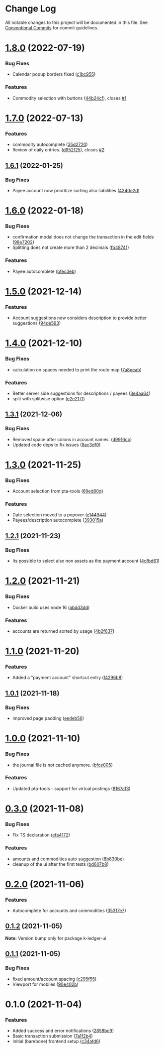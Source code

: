 # Change Log

All notable changes to this project will be documented in this file.
See [Conventional Commits](https://conventionalcommits.org) for commit guidelines.

# [1.8.0](https://github.com/kajyr/k-ledger-ui/compare/v1.7.0...v1.8.0) (2022-07-19)


### Bug Fixes

* Calendar popup borders fixed ([c1bc955](https://github.com/kajyr/k-ledger-ui/commit/c1bc955a2fe427755b592e45183a45b3ed2274e7))


### Features

* Commodity selection with buttons ([44b24cf](https://github.com/kajyr/k-ledger-ui/commit/44b24cffcf8b253094d1b93946fefff4d6256488)), closes [#1](https://github.com/kajyr/k-ledger-ui/issues/1)





# [1.7.0](https://github.com/kajyr/k-ledger-ui/compare/v1.6.1...v1.7.0) (2022-07-13)


### Features

* commodity autocomplete ([35d2720](https://github.com/kajyr/k-ledger-ui/commit/35d272031997668423e82344706e0fe881656258))
* Review of daily entries. ([d952f25](https://github.com/kajyr/k-ledger-ui/commit/d952f25e8d6b5023e94549087089ab4948ccc0a7)), closes [#2](https://github.com/kajyr/k-ledger-ui/issues/2)





## [1.6.1](https://github.com/kajyr/k-ledger-ui/compare/v1.6.0...v1.6.1) (2022-01-25)


### Bug Fixes

* Payee account now prioritize sorting also liabilities ([4340e2d](https://github.com/kajyr/k-ledger-ui/commit/4340e2d353cade3ebf2e60e92dcd1328a89e5dd4))





# [1.6.0](https://github.com/kajyr/k-ledger-ui/compare/v1.5.0...v1.6.0) (2022-01-18)


### Bug Fixes

* confirmation modal does not change the transaction in the edit fields ([98e7202](https://github.com/kajyr/k-ledger-ui/commit/98e72028a2f1165e7b1bb26a152c23747e4874ce))
* Splitting does not create more than 2 decimals ([fb48741](https://github.com/kajyr/k-ledger-ui/commit/fb48741e62b853203e510f9b5f1cf6edf2620c78))


### Features

* Payee autocomplete ([bfec3eb](https://github.com/kajyr/k-ledger-ui/commit/bfec3ebbb9526a3be710d04cb90529e5857ff82d))





# [1.5.0](https://github.com/kajyr/k-ledger-ui/compare/v1.4.0...v1.5.0) (2021-12-14)


### Features

* Account suggestions now considers description to provide better suggestions ([94de593](https://github.com/kajyr/k-ledger-ui/commit/94de59321fa1d1643f81c89a62f0727d12530f4e))





# [1.4.0](https://github.com/kajyr/k-ledger-ui/compare/v1.3.1...v1.4.0) (2021-12-10)

### Bug Fixes

- calculation on spaces needed to print the route map ([7a8eeab](https://github.com/kajyr/k-ledger-ui/commit/7a8eeab561f5e3cca6413dc6846b2836bd8998b1))

### Features

- Better server side suggestions for descriptions / payees ([3e4aa64](https://github.com/kajyr/k-ledger-ui/commit/3e4aa64d0c7ad90887794836db1d366401f51547))
- split with splitwise option ([e2e217f](https://github.com/kajyr/k-ledger-ui/commit/e2e217f02cd8fc196cd9f3a46b55540c113c278a))

## [1.3.1](https://github.com/kajyr/k-ledger-ui/compare/v1.3.0...v1.3.1) (2021-12-06)

### Bug Fixes

- Removed space after colons in account names. ([d9916cb](https://github.com/kajyr/k-ledger-ui/commit/d9916cb01ef6136f557fb88cd30a1aa46ac09980))
- Updated code deps to fix issues ([8ac3df0](https://github.com/kajyr/k-ledger-ui/commit/8ac3df09b5c9391c3a9afdae224e1cc31f9e2830))

# [1.3.0](https://github.com/kajyr/diario.blue/compare/v1.2.1...v1.3.0) (2021-11-25)

### Bug Fixes

- Account selection from pta-tools ([69ed80d](https://github.com/kajyr/diario.blue/commit/69ed80d0e115614f3931416438074e907576b730))

### Features

- Date selection moved to a popover ([e144944](https://github.com/kajyr/diario.blue/commit/e14494437389de80705eb04e9e1f3ecd9464cec3))
- Payees/description autocomplete ([393015a](https://github.com/kajyr/diario.blue/commit/393015a50d72d2b25ec6c269d9a8ddb9e72cc85f))

## [1.2.1](https://github.com/kajyr/k-ledger-ui/compare/v1.2.0...v1.2.1) (2021-11-23)

### Bug Fixes

- Its possible to select also non assets as the payment account ([4cfbd61](https://github.com/kajyr/k-ledger-ui/commit/4cfbd61e04bab9b8a2b5bd323bb0bcf20bd16c80))

# [1.2.0](https://github.com/kajyr/k-ledger-ui/compare/v1.1.0...v1.2.0) (2021-11-21)

### Bug Fixes

- Docker build uses node 16 ([abdd3dd](https://github.com/kajyr/k-ledger-ui/commit/abdd3dda164e866ecb444540daf0904aa21a8802))

### Features

- accounts are returned sorted by usage ([4b2f637](https://github.com/kajyr/k-ledger-ui/commit/4b2f6371a360d1089d22fade19e7ca7a93812aa0))

# [1.1.0](https://github.com/kajyr/k-ledger-ui/compare/v1.0.1...v1.1.0) (2021-11-20)

### Features

- Added a "payment account" shortcut entry ([f4296b8](https://github.com/kajyr/k-ledger-ui/commit/f4296b8a5e2a61e8f499bff4b2d1ac325dd5f157))

## [1.0.1](https://github.com/kajyr/k-ledger-ui/compare/v1.0.0...v1.0.1) (2021-11-18)

### Bug Fixes

- Improved page padding ([eedeb56](https://github.com/kajyr/k-ledger-ui/commit/eedeb56484f2664f540cacd59c5f7f5083597089))

# [1.0.0](https://github.com/kajyr/k-ledger-ui/compare/v0.3.0...v1.0.0) (2021-11-10)

### Bug Fixes

- the journal file is not cached anymore. ([bfce005](https://github.com/kajyr/k-ledger-ui/commit/bfce005d1e305364871a8e218490304012090149))

### Features

- Updated pta-tools - support for virtual postings ([8167a13](https://github.com/kajyr/k-ledger-ui/commit/8167a131164ba5835b9ce20264e1181123855e89))

# [0.3.0](https://github.com/kajyr/k-ledger-ui/compare/v0.2.0...v0.3.0) (2021-11-08)

### Bug Fixes

- Fix TS declaration ([efa4172](https://github.com/kajyr/k-ledger-ui/commit/efa417250cdfa2aeb9cdb511ed1c8f7b5ca5f820))

### Features

- amounts and commodities auto suggestion ([8b830be](https://github.com/kajyr/k-ledger-ui/commit/8b830be2835186ce8a348c6eb469ba614852f31e))
- cleanup of the ui after the first tests ([bd607b8](https://github.com/kajyr/k-ledger-ui/commit/bd607b80eaea1badc3c1e8b57f7fd7a8fc15ebf2))

# [0.2.0](https://github.com/kajyr/k-ledger-ui/compare/v0.1.2...v0.2.0) (2021-11-06)

### Features

- Autocomplete for accounts and commodities ([35317e7](https://github.com/kajyr/k-ledger-ui/commit/35317e750a846d68eb9f30b22f1a591deb639cd1))

## [0.1.2](https://github.com/kajyr/k-ledger-ui/compare/v0.1.1...v0.1.2) (2021-11-05)

**Note:** Version bump only for package k-ledger-ui

## [0.1.1](https://github.com/kajyr/diario.blue/compare/v0.1.0...v0.1.1) (2021-11-05)

### Bug Fixes

- fixed amount/account spacing ([c295f55](https://github.com/kajyr/diario.blue/commit/c295f55b2e726ead643e70b6f45ebd0c5cdde0ce))
- Viewport for mobiles ([90e402b](https://github.com/kajyr/diario.blue/commit/90e402ba705bc50f10cfda9040124954fdcafdb3))

# 0.1.0 (2021-11-04)

### Features

- Added success and error notifications ([2858bc9](https://github.com/kajyr/k-ledger-ui/commit/2858bc999fdc65e2a1cfcab8c8babafc191843df))
- Basic transaction submission ([7a1f2b4](https://github.com/kajyr/k-ledger-ui/commit/7a1f2b4efba3ac2dce9edd8e4fce6041b970cf53))
- Initial (barebone) frontend setup ([c34afd6](https://github.com/kajyr/k-ledger-ui/commit/c34afd6d1f04fddb4494f7a59ab8521c9db867b2))
